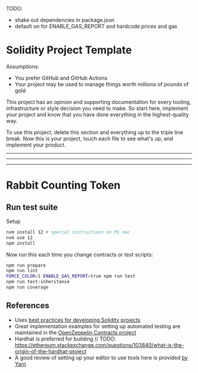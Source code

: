 TODO: 

- shake out dependencies in package.json
- default on for ENABLE_GAS_REPORT and hardcode prices and gas

# Solidity Project Template

Assumptions:

- You prefer GitHub and GitHub Actions
- Your project may be used to manage things worth millions of pounds of gold

This project has an opinion and supporting documentation for every tooling, infrastructure or style decision you need to make. So start here, implement your project and know that you have done everything in the highest-quality way.

To use this project, delete this section and everything up to the triple line break. Now this is your project, touch each file to see what's up, and implement your product.

---
---
---

# Rabbit Counting Token

## Run test suite

Setup

```sh
nvm install 12 # special instructions on M1 mac
nvm use 12
npm install
```

Now run this each time you change contracts or test scripts:

```sh
npm run prepare
npm run lint
FORCE_COLOR=1 ENABLE_GAS_REPORT=true npm run test
npm run test:inheritance
npm run coverage
```

## References

- Uses [best practices for developing Solidity projects](https://github.com/fulldecent/solidity-template)
- Great implementation examples for setting up automated testing are maintained in the [OpenZeppelin Contracts project](https://github.com/OpenZeppelin/openzeppelin-contracts)
- Hardhat is preferred for building // TODO: https://ethereum.stackexchange.com/questions/103840/what-is-the-origin-of-the-hardhat-project
- A good review of setting up your editor to use tools here is provided [by Yarn](https://yarnpkg.com/getting-started/editor-sdks)